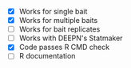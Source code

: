 - [x] Works for single bait
- [x] Works for multiple baits
- [ ] Works for bait replicates
- [ ] Works with DEEPN's Statmaker
- [x] Code passes R CMD check
- [ ] R documentation
